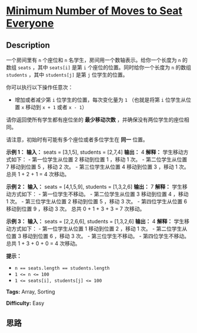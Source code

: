 # [Minimum Number of Moves to Seat Everyone][title]

## Description

一个房间里有 `n` 个座位和 `n` 名学生，房间用一个数轴表示。给你一个长度为 `n` 的数组 `seats` ，其中 `seats[i]` 是第
`i` 个座位的位置。同时给你一个长度为 `n` 的数组 `students` ，其中 `students[j]` 是第 `j` 位学生的位置。

你可以执行以下操作任意次：

  * 增加或者减少第 `i` 位学生的位置，每次变化量为 `1` （也就是将第 `i` 位学生从位置 `x` 移动到 `x + 1` 或者 `x - 1`）

请你返回使所有学生都有座位坐的 **最少移动次数**  ，并确保没有两位学生的座位相同。

请注意，初始时有可能有多个座位或者多位学生在 **同一**  位置。



**示例 1：**
            **输入：** seats = [3,1,5], students = [2,7,4]    **输出：** 4    **解释：** 学生移动方式如下：    - 第一位学生从位置 2 移动到位置 1 ，移动 1 次。    - 第二位学生从位置 7 移动到位置 5 ，移动 2 次。    - 第三位学生从位置 4 移动到位置 3 ，移动 1 次。    总共 1 + 2 + 1 = 4 次移动。    

**示例 2：**
            **输入：** seats = [4,1,5,9], students = [1,3,2,6]    **输出：** 7    **解释：** 学生移动方式如下：    - 第一位学生不移动。    - 第二位学生从位置 3 移动到位置 4 ，移动 1 次。    - 第三位学生从位置 2 移动到位置 5 ，移动 3 次。    - 第四位学生从位置 6 移动到位置 9 ，移动 3 次。    总共 0 + 1 + 3 + 3 = 7 次移动。    

**示例 3：**
            **输入：** seats = [2,2,6,6], students = [1,3,2,6]    **输出：** 4    **解释：** 学生移动方式如下：    - 第一位学生从位置 1 移动到位置 2 ，移动 1 次。    - 第二位学生从位置 3 移动到位置 6 ，移动 3 次。    - 第三位学生不移动。    - 第四位学生不移动。    总共 1 + 3 + 0 + 0 = 4 次移动。    



**提示：**

  * `n == seats.length == students.length`
  * `1 <= n <= 100`
  * `1 <= seats[i], students[j] <= 100`


**Tags:** Array, Sorting

**Difficulty:** Easy

## 思路

[title]: https://leetcode-cn.com/problems/minimum-number-of-moves-to-seat-everyone
